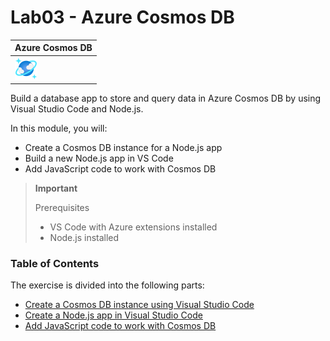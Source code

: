 # Lab03 - Azure Cosmos DB

| Azure Cosmos DB                         |
| --------------------------------------- |
| ![cosmosdb](./img/cosmosdb.svg) |

Build a database app to store and query data in Azure Cosmos DB by using Visual Studio Code and Node.js.

In this module, you will:

- Create a Cosmos DB instance for a Node.js app
- Build a new Node.js app in VS Code
- Add JavaScript code to work with Cosmos DB

> **Important**
>
> Prerequisites
>
> - VS Code with Azure extensions installed
> - Node.js installed

### Table of Contents

The exercise is divided into the following parts:
- [Create a Cosmos DB instance using Visual Studio Code](./01.cosmosdb-create.md)
- [Create a Node.js app in Visual Studio Code](./02.cosmosdb-nodejs-vscode.md)
- [Add JavaScript code to work with Cosmos DB](./03.javascript-cosmosdb.md)